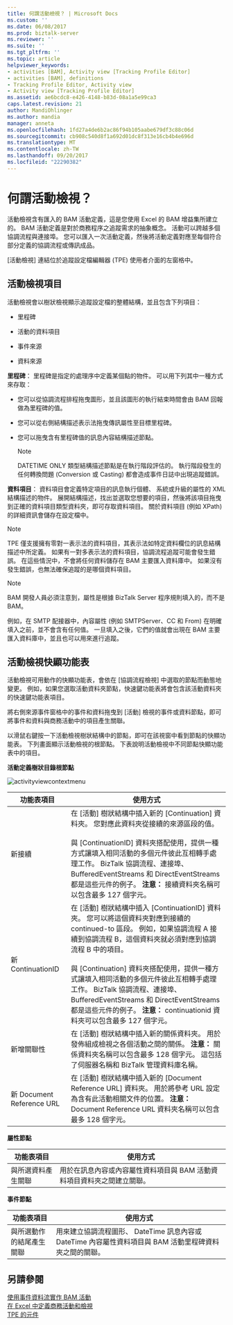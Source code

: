 ```yaml
---
title: 何謂活動檢視？ | Microsoft Docs
ms.custom: ''
ms.date: 06/08/2017
ms.prod: biztalk-server
ms.reviewer: ''
ms.suite: ''
ms.tgt_pltfrm: ''
ms.topic: article
helpviewer_keywords:
- activities [BAM], Activity view [Tracking Profile Editor]
- activities [BAM], definitions
- Tracking Profile Editor, Activity view
- Activity view [Tracking Profile Editor]
ms.assetid: ae6bcdc8-e426-4148-b83d-08a1a5e99ca3
caps.latest.revision: 21
author: MandiOhlinger
ms.author: mandia
manager: anneta
ms.openlocfilehash: 1fd27a4de6b2ac86f94b105aabe679df3c88c06d
ms.sourcegitcommit: cb908c540d8f1a692d01dc8f313e16cb4b4e696d
ms.translationtype: MT
ms.contentlocale: zh-TW
ms.lasthandoff: 09/20/2017
ms.locfileid: "22290382"
---
```

# <a name="what-is-an-activity-view"></a>何謂活動檢視？
活動檢視含有匯入的 BAM 活動定義，這是您使用 Excel 的 BAM 增益集所建立的。 BAM 活動定義是對於商務程序之追蹤需求的抽象概念。 活動可以跨越多個協調流程與連接埠。 您可以匯入一次活動定義，然後將活動定義對應至每個符合部分定義的協調流程或傳訊成品。  
  
 [活動檢視] 連結位於追蹤設定檔編輯器 (TPE) 使用者介面的左窗格中。  
  
## <a name="activity-view-elements"></a>活動檢視項目  
 活動檢視會以樹狀檢視顯示追蹤設定檔的整體結構，並且包含下列項目：  
  
-   里程碑  
  
-   活動的資料項目  
  
-   事件來源  
  
-   資料來源  
  
 **里程碑**： 里程碑是指定的處理序中定義某個點的物件。 可以用下列其中一種方式來存取：  
  
-   您可以從協調流程排程拖曳圖形，並且該圖形的執行結束時間會由 BAM 回報做為里程碑的值。  
  
-   您可以從右側結構描述表示法拖曳傳訊屬性至目標里程碑。  
  
-   您可以拖曳含有里程碑值的訊息內容結構描述節點。  
  
    > [!NOTE]
    >  DATETIME ONLY 類型結構描述節點是在執行階段評估的。 執行階段發生的任何轉換問題 (Conversion 或 Casting) 都會造成事件日誌中出現追蹤錯誤。  
  
 **資料項目**： 資料項目會定義特定項目的訊息執行個體、 系統或升級的屬性的 XML 結構描述的物件。 展開結構描述，找出並選取您想要的項目，然後將該項目拖曳到正確的資料項目類型資料夾，即可存取資料項目。 關於資料項目 (例如 XPath) 的詳細資訊會儲存在設定檔中。  
  
> [!NOTE]
>  TPE 僅支援擁有零對一表示法的資料項目，其表示法如特定資料欄位的訊息結構描述中所定義。 如果有一對多表示法的資料項目，協調流程追蹤可能會發生錯誤。 在這些情況中，不會將任何資料儲存在 BAM 主要匯入資料庫中。 如果沒有發生錯誤，也無法確保追蹤的是哪個資料項目。  
  
> [!NOTE]
>  BAM 開發人員必須注意到，屬性是根據 BizTalk Server 程序規則填入的，而不是 BAM。  
>   
>  例如，在 SMTP 配接器中，內容屬性 (例如 SMTPServer、CC 和 From) 在明確填入之前，並不會含有任何值。 一旦填入之後，它們的值就會出現在 BAM 主要匯入資料庫中，並且也可以用來進行追蹤。  
  
## <a name="activity-view-context-menus"></a>活動檢視快顯功能表  
 活動檢視可用動作的快顯功能表，會依在 [協調流程檢視] 中選取的節點而動態地變更。 例如，如果您選取活動資料夾節點，快速鍵功能表將會包含該活動資料夾的快速鍵功能表項目。  
  
 將右側來源事件窗格中的事件和資料拖曳到 [活動] 檢視的事件或資料節點，即可將事件和資料與商務活動中的項目產生關聯。  
  
 以滑鼠右鍵按一下活動檢視樹狀結構中的節點，即可在該視窗中看到節點的快顯功能表。 下列畫面顯示活動檢視的根節點。 下表說明活動檢視中不同節點快顯功能表中的項目。  
  
 **活動定義樹狀目錄根節點**  
  
 ![](../core/media/activityviewcontextmenu.gif "activityviewcontextmenu")  
  
|功能表項目|使用方式|  
|---------------|-----------|  
|新接續|在 [活動] 樹狀結構中插入新的 [Continuation] 資料夾。 您對應此資料夾從接續的來源區段的值。<br /><br /> 與 [ContinuationID] 資料夾搭配使用，提供一種方式讓填入相同活動的多個元件彼此互相轉手處理工作。 BizTalk 協調流程、連接埠、BufferedEventStreams 和 DirectEventStreams 都是這些元件的例子。 **注意：** 接續資料夾名稱可以包含最多 127 個字元。|  
|新 ContinuationID|在 [活動] 樹狀結構中插入 [ContinuationID] 資料夾。 您可以將這個資料夾對應到接續的 continued-to 區段。 例如，如果協調流程 A 接續到協調流程 B，這個資料夾就必須對應到協調流程 B 中的項目。<br /><br /> 與 [Continuation] 資料夾搭配使用，提供一種方式讓填入相同活動的多個元件彼此互相轉手處理工作。 BizTalk 協調流程、連接埠、BufferedEventStreams 和 DirectEventStreams 都是這些元件的例子。 **注意：** continuationid 資料夾可以包含最多 127 個字元。|  
|新增關聯性|在 [活動] 樹狀結構中插入新的關係資料夾。 用於發佈組成檢視之各個活動之間的關係。 **注意：** 關係資料夾名稱可以包含最多 128 個字元。 這包括了伺服器名稱和 BizTalk 管理資料庫名稱。|  
|新 Document Reference URL|在 [活動] 樹狀結構中插入新的 [Document Reference URL] 資料夾。 用於將參考 URL 設定為含有此活動相關文件的位置。 **注意：** Document Reference URL 資料夾名稱可以包含最多 128 個字元。|  
  
 **屬性節點**  
  
|功能表項目|使用方式|  
|---------------|-----------|  
|與所選資料產生關聯|用於在訊息內容或內容屬性資料項目與 BAM 活動資料項目資料夾之間建立關聯。|  
  
 **事件節點**  
  
|功能表項目|使用方式|  
|---------------|-----------|  
|與所選動作的結尾產生關聯|用來建立協調流程圖形、 DateTime 訊息內容或 DateTime 內容屬性資料項目與 BAM 活動里程碑資料夾之間的關聯。|  
  
## <a name="see-also"></a>另請參閱  
 [使用事件資料流實作 BAM 活動](../core/implementing-bam-activities-with-event-streams.md)   
 [在 Excel 中定義商務活動和檢視](../core/defining-business-activities-and-views-in-excel.md)   
 [TPE 的元件](../core/components-of-the-tpe.md)